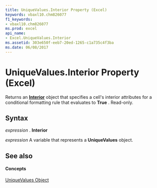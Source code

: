 ```yaml
---
title: UniqueValues.Interior Property (Excel)
keywords: vbaxl10.chm826077
f1_keywords:
- vbaxl10.chm826077
ms.prod: excel
api_name:
- Excel.UniqueValues.Interior
ms.assetid: 303e650f-eeb7-20ed-1265-c1a735c4f3ba
ms.date: 06/08/2017
---
```



# UniqueValues.Interior Property (Excel)

Returns an  **[Interior](interior-object-excel.md)** object that specifies a cell's interior attributes for a conditional formatting rule that evaluates to **True** . Read-only.


## Syntax

 _expression_ . **Interior**

 _expression_ A variable that represents a **UniqueValues** object.


## See also


#### Concepts


[UniqueValues Object](uniquevalues-object-excel.md)

